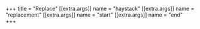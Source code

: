 +++
title = "Replace"
[[extra.args]]
name = "haystack"
[[extra.args]]
name = "replacement"
[[extra.args]]
name = "start"
[[extra.args]]
name = "end"
+++